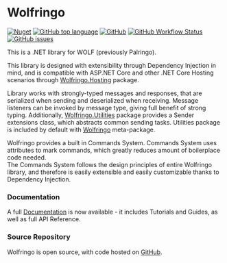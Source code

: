
# Wolfringo
[![Nuget](https://img.shields.io/nuget/v/Wolfringo)](https://www.nuget.org/packages/Wolfringo/) [![GitHub top language](https://img.shields.io/github/languages/top/TehGM/Wolfringo)](https://github.com/TehGM/Wolfringo) [![GitHub](https://img.shields.io/github/license/TehGM/Wolfringo)](LICENSE) [![GitHub Workflow Status](https://img.shields.io/github/workflow/status/TehGM/Wolfringo/.NET%20Core%20Build)](https://github.com/TehGM/Wolfringo/actions) [![GitHub issues](https://img.shields.io/github/issues/TehGM/Wolfringo)](https://github.com/TehGM/Wolfringo/issues)

This is a .NET library for WOLF (previously Palringo).

This library is designed with extensibility through Dependency Injection in mind, and is compatible with ASP.NET Core and other .NET Core Hosting scenarios through [Wolfringo.Hosting](https://www.nuget.org/packages/Wolfringo.Hosting/) package.

Library works with strongly-typed messages and responses, that are serialized when sending and deserialized when receiving. Message listeners can be invoked by message type, giving full benefit of strong typing. Additionally, [Wolfringo.Utilities](https://www.nuget.org/packages/Wolfringo.Utilities/) package provides a Sender extensions class, which abstracts common sending tasks. Utilities package is included by default with [Wolfringo](https://www.nuget.org/packages/Wolfringo/) meta-package.

Wolfringo provides a built in Commands System. Commands System uses attributes to mark commands, which greatly reduces amount of boilerplace code needed.  
The Commands System follows the design principles of entire Wolfringo library, and therefore is easily extensible and easily customizable thanks to Dependency Injection.

### Documentation
A full [Documentation](https://wolfringo.tehgm.net) is now available - it includes Tutorials and Guides, as well as full API Reference.

### Source Repository
Wolfringo is open source, with code hosted on [GitHub](https://github.com/TehGM/Wolfringo).